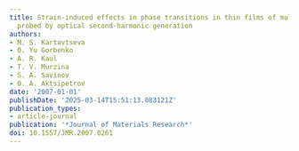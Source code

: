 ```yaml
---
title: Strain-induced effects in phase transitions in thin films of multiferroic BiFeO3
  probed by optical second-harmonic generation
authors:
- M. S. Kartavtseva
- O. Yu Gorbenko
- A. R. Kaul
- T. V. Murzina
- S. A. Savinov
- O. A. Aktsipetrov
date: '2007-01-01'
publishDate: '2025-03-14T15:51:13.083121Z'
publication_types:
- article-journal
publication: '*Journal of Materials Research*'
doi: 10.1557/JMR.2007.0261
---
```


